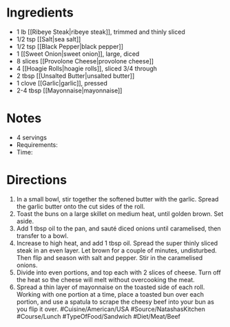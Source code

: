 # Ingredients
- 1 lb [[Ribeye Steak|ribeye steak]], trimmed and thinly sliced
- 1/2 tsp [[Salt|sea salt]]
- 1/2 tsp [[Black Pepper|black pepper]]
- 1 [[Sweet Onion|sweet onion]], large, diced
- 8 slices [[Provolone Cheese|provolone cheese]]
- 4 [[Hoagie Rolls|hoagie rolls]], sliced 3/4 through
- 2 tbsp [[Unsalted Butter|unsalted butter]]
- 1 clove [[Garlic|garlic]], pressed
- 2-4 tbsp [[Mayonnaise|mayonnaise]]
# Notes
- 4 servings
- Requirements:
- Time: 
# Directions
1. In a small bowl, stir together the softened butter with the garlic. Spread the garlic butter onto the cut sides of the roll.
2. Toast the buns on a large skillet on medium heat, until golden brown. Set aside.
3. Add 1 tbsp oil to the pan, and sauté diced onions until caramelised, then transfer to a bowl.
4. Increase to high heat, and add 1 tbsp oil. Spread the super thinly sliced steak in an even layer. Let brown for a couple of minutes, undisturbed. Then flip and season with salt and pepper. Stir in the caramelised onions.
5. Divide into even portions, and top each with 2 slices of cheese. Turn off the heat so the cheese will melt without overcooking the meat.
6. Spread a thin layer of mayonnaise on the toasted side of each roll. Working with one portion at a time, place a toasted bun over each portion, and use a spatula to scrape the cheesy beef into your bun as you flip it over.
#Cuisine/American/USA  #Source/NatashasKitchen #Course/Lunch #TypeOfFood/Sandwich #Diet/Meat/Beef  
